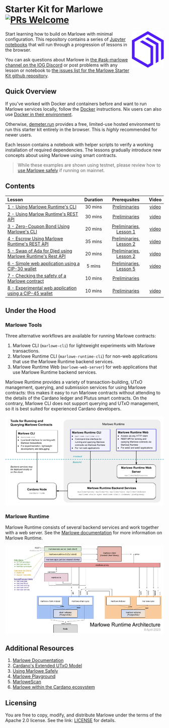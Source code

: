 # Starter Kit for Marlowe [![PRs Welcome](https://img.shields.io/badge/PRs-welcome-green.svg)](https://github.com/input-output-hk/marlowe-starter-kit/issues/new)

<img align="right" src="images/marlowe-logo-symbol-purple.svg" width="20%"/>

Start learning how to build on Marlowe with minimal configuration. This repository contains a series of [Jupyter notebooks](https://jupyterlab.readthedocs.io/en/stable/) that will run through a progression of lessons in the browser.

You can ask questions about Marlowe in [the #ask-marlowe channel on the IOG Discord](https://discord.com/channels/826816523368005654/936295815926927390) or post problems with any lesson or notebook to [the issues list for the Marlowe Starter Kit github repository](https://github.com/input-output-hk/marlowe-starter-kit/issues).


## Quick Overview

If you've worked with Docker and containers before and want to run Marlowe services locally, follow the [Docker](docs/docker.md) instructions. Nix users can also use [Docker in their environment](./docs/docker.md#runtime-deploy-with-docker--jupyter-notebook-with-nix).

Otherwise, [demeter.run](docs/demeter-run.md) provides a free, limited-use hosted environment to run this starter kit entirely in the browser. This is *highly* recommended for newer users.

Each lesson contains a notebook with helper scripts to verify a working installation of required dependencies. The lessons gradually introduce new concepts about using Marlowe using smart contracts.

> While these examples are shown using testnet, please review how to [use Marlowe safely](docs/using-marlowe-safely.md) if running on mainnet.

## Contents

Lesson | Duration | Prerequsites | Video
:-- | :--: | :--: | :--:
[1 - Using Marlowe Runtime's CLI](lessons/01-runtime-cli/) | 30 mins | [Preliminaries](setup/00-local-environment.ipynb) | [video](https://youtu.be/pjDtuD5rimI)
[2 - Using Marlow Runtime's REST API](lessons/02-runtime-rest/) | 30 mins | [Preliminaries](setup/00-local-environment.ipynb) | [video](https://youtu.be/wgJVdkM2pBY)
[3 - Zero-Coupon Bond Using Marlowe's CLI](lessons/03-marlowe-cli/) | 20 mins | [Preliminaries](setup/00-local-environment.ipynb), [Lesson 1](lessons/01-runtime-cli/) | [video](https://youtu.be/ELc72BKf7ec)
[4 - Escrow Using Marlowe Runtime's REST API](lessons/04-escrow-rest/) | 35 mins | [Preliminaries](setup/00-local-environment.ipynb), [Lesson 2](lessons/02-runtime-rest/) | [video](https://youtu.be/E8m-PKbS9TI)
[5 - Swap of Ada for Djed using Marlowe Runtime's Rest API](lessons/05-swap-rest/) | 20 mins | [Preliminaries](setup/00-local-environment.ipynb), [Lesson 2](lessons/02-runtime-rest/) | [video](https://youtu.be/sSrVCRNoytU)
[6 - Simple web application using a CIP-30 wallet](lessons/06-cip30/) | 5 mins | [Preliminaries](setup/00-local-environment.ipynb), [Lesson 5](lessons/05-swap-rest/) | [video](https://youtu.be/EsILiHiNZWk)
[7 - Checking the safety of a Marlowe contract](lessons/07-safety/) | 10 mins | [Preliminaries](setup/00-local-environment.ipynb) |
[8 - Experimental web application using a CIP-45 wallet](lessons/08-cip45/) | 10 mins | [Preliminaries](setup/00-local-environment.ipynb) | [video](https://youtu.be/3cR8tq0WE_8)

## Under the Hood

### Marlowe Tools

Three alternative workflows are available for running Marlowe contracts:

1. Marlowe CLI (`marlowe-cli`) for lightweight experiments with Marlowe transactions.
2. Marlowe Runtime CLI (`marlowe-runtime-cli`) for non-web applications that use the Marlowe Runtime backend services.
3. Marlowe Runtime Web (`marlowe-web-server`) for web applications that use Marlowe Runtime backend services.

Marlowe Runtime provides a variety of transaction-building, UTxO management, querying, and submission services for using Marlowe contracts: this makes it easy to run Marlowe contracts without attending to the details of the Cardano ledger and Plutus smart contracts. On the contrary, Marlowe CLI does not support querying and UTxO management, so it is best suited for experienced Cardano developers.

![Tools for Running and Querying Marlowe Contracts](images/marlowe-tools.png)

### Marlowe Runtime

Marlowe Runtime consists of several backend services and work together with a web server. See the [Marlowe documentation](https://docs.marlowe.iohk.io/docs/developer-tools/runtime/marlowe-runtime) for more information on Marlowe Runtime.

![The architecture of Marlowe Runtime](images/runtime-architecture.png)


## Additional Resources

1. [Marlowe Documentation](https://marlowe.iohk.io/)
1. [Cardano's Extended UTxO Model](https://docs.cardano.org/learn/eutxo-explainer)
1. [Using Marlowe Safely](docs/using-marlowe-safely.md)
1. [Marlowe Playground](https://play.marlowe.iohk.io/#/)
1. [MarloweScan](https://marlowescan.com/)
1. [Marlowe within the Cardano ecosystem](https://developers.cardano.org/docs/smart-contracts/marlowe/)


## Licensing

You are free to copy, modify, and distribute Marlowe under the terms
of the Apache 2.0 license. See the link: [LICENSE](LICENSE) for details.
